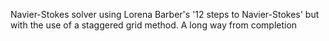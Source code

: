 
Navier-Stokes solver using Lorena Barber's '12 steps to Navier-Stokes' but with the use of a staggered grid method. A long way from completion
